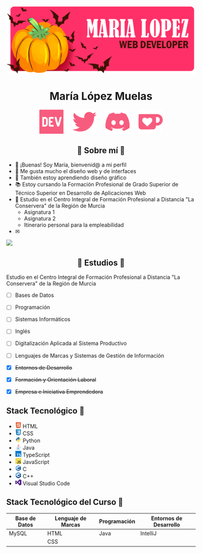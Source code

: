 <p align="center">
    <img src="https://github.com/Benethert/Benethert/blob/pics/portada.png" >
    <p>
</p>

<h1 align="center">María López Muelas</h1>

<p align="center"> 
<img src=https://github.com/Benethert/Benethert/blob/pics/DEV.png hspace="10"> <img src=https://github.com/Benethert/Benethert/blob/pics/TW.png hspace="10"> <img src=https://github.com/Benethert/Benethert/blob/pics/DC.png hspace="10"> <img src=https://github.com/Benethert/Benethert/blob/pics/COF.png hspace="10"> 
</p>

<!--- *** --->

<h2 align="center">🎃 Sobre mí 🎃</h2> 

- 🌷 ¡Buenas! Soy María, bienvenid@ a mi perfil
- 👻 Me gusta mucho el diseño web y de interfaces
- 🌱 También estoy aprendiendo diseño gráfico
- 📚 Estoy cursando la Formación Profesional de Grado Superior de Técnico Superior en Desarrollo de Aplicaciones Web
- 🎒 Estudio en el Centro Integral de Formación Profesional a Distancia "La Conservera" de la Región de Murcia
    - Asignatura 1
    - Asignatura 2
    - Itinerario personal para la empleabilidad
- ✉ 


<img src="https://media2.giphy.com/media/QssGEmpkyEOhBCb7e1/giphy.gif?cid=ecf05e47a0n3gi1bfqntqmob8g9aid1oyj2wr3ds3mg700bl&rid=giphy.gif">

<h2 align="center">🎃 Estudios 🎃</h2>

Estudio en el Centro Integral de Formación Profesional a Distancia "La Conservera" de la Región de Murcia

- [ ] Bases de Datos
- [ ] Programación
- [ ] Sistemas Informáticos
- [ ] Inglés
- [ ] Digitalización Aplicada al Sistema Productivo
- [ ] Lenguajes de Marcas y Sistemas de Gestión de Información
- [x] ~~Entornos de Desarrollo~~
- [x] ~~Formación y Orientación Laboral~~
- [x] ~~Empresa e Iniciativa Emprendedora~~ 


## Stack Tecnológico 🤖
- <img src="https://raw.githubusercontent.com/devicons/devicon/master/icons/html5/html5-original.svg" alt="HTML" width="16" height="16"> HTML
- <img src="https://raw.githubusercontent.com/devicons/devicon/master/icons/css3/css3-original.svg" alt="CSS" width="16" height="16"> CSS
- <img src="https://raw.githubusercontent.com/devicons/devicon/master/icons/python/python-original.svg" alt="Python" width="16" height="16"> Python
- <img src="https://raw.githubusercontent.com/devicons/devicon/master/icons/java/java-original.svg" alt="Java" width="16" height="16"> Java
- <img src="https://raw.githubusercontent.com/devicons/devicon/master/icons/typescript/typescript-original.svg" alt="TypeScript" width="16" height="16"> TypeScript
- <img src="https://raw.githubusercontent.com/devicons/devicon/master/icons/javascript/javascript-original.svg" alt="JavaScript" width="16" height="16"> JavaScript
- <img src="https://raw.githubusercontent.com/devicons/devicon/master/icons/c/c-original.svg" alt="C" width="16" height="16"> C
- <img src="https://raw.githubusercontent.com/devicons/devicon/master/icons/cplusplus/cplusplus-original.svg" alt="C++" width="16" height="16"> C++
- <img src="https://raw.githubusercontent.com/devicons/devicon/master/icons/visualstudio/visualstudio-plain.svg" alt="Visual Studio Code" width="16" height="16"> Visual Studio Code

## Stack Tecnológico del Curso 💾

| Base de Datos | Lenguaje de Marcas | Programación | Entornos de Desarrollo |
|---------------|---------------------|--------------|------------------------|
| MySQL         | HTML                | Java         | IntelliJ               |
|               | CSS                 |              |                        |

<!---
Benethert/Benethert is a ✨ special ✨ repository because its `README.md` (this file) appears on your GitHub profile.
You can click the Preview link to take a look at your changes.
--->
